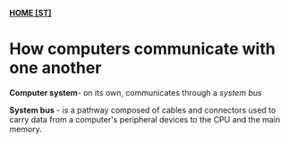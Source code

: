 **[HOME [ST]](ST101#^STMIDTERMch3)**

# How computers communicate with one another
**Computer system**- on its own, communicates through a *system bus*

**System bus** - is a pathway composed of cables and connectors used to carry data from a computer's peripheral devices to the CPU and the main memory.